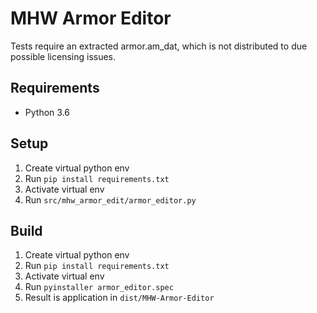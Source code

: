 # MHW Armor Editor

Tests require an extracted armor.am_dat, which is not distributed to due possible
licensing issues.

## Requirements

* Python 3.6

## Setup

1. Create virtual python env
2. Run ``pip install requirements.txt``
3. Activate virtual env
4. Run ``src/mhw_armor_edit/armor_editor.py``

## Build

1. Create virtual python env
2. Run ``pip install requirements.txt``
3. Activate virtual env
4. Run ``pyinstaller armor_editor.spec``
5. Result is application in ``dist/MHW-Armor-Editor``
